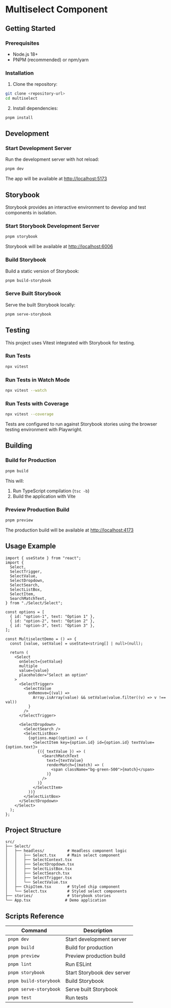# Multiselect Component

## Getting Started

### Prerequisites

- Node.js 18+
- PNPM (recommended) or npm/yarn

### Installation

1. Clone the repository:

```bash
git clone <repository-url>
cd multiselect
```

2. Install dependencies:

```bash
pnpm install
```

## Development

### Start Development Server

Run the development server with hot reload:

```bash
pnpm dev
```

The app will be available at [http://localhost:5173](http://localhost:5173)

## Storybook

Storybook provides an interactive environment to develop and test components in isolation.

### Start Storybook Development Server

```bash
pnpm storybook
```

Storybook will be available at [http://localhost:6006](http://localhost:6006)

### Build Storybook

Build a static version of Storybook:

```bash
pnpm build-storybook
```

### Serve Built Storybook

Serve the built Storybook locally:

```bash
pnpm serve-storybook
```

## Testing

This project uses Vitest integrated with Storybook for testing.

### Run Tests

```bash
npx vitest
```

### Run Tests in Watch Mode

```bash
npx vitest --watch
```

### Run Tests with Coverage

```bash
npx vitest --coverage
```

Tests are configured to run against Storybook stories using the browser testing environment with Playwright.

## Building

### Build for Production

```bash
pnpm build
```

This will:

1. Run TypeScript compilation (`tsc -b`)
2. Build the application with Vite

### Preview Production Build

```bash
pnpm preview
```

The production build will be available at [http://localhost:4173](http://localhost:4173)

## Usage Example

```tsx
import { useState } from "react";
import {
  Select,
  SelectTrigger,
  SelectValue,
  SelectDropdown,
  SelectSearch,
  SelectListBox,
  SelectItem,
  SearchMatchText,
} from "./Select/Select";

const options = [
  { id: "option-1", text: "Option 1" },
  { id: "option-2", text: "Option 2" },
  { id: "option-3", text: "Option 3" },
];

const MultiselectDemo = () => {
  const [value, setValue] = useState<string[] | null>(null);

  return (
    <Select
      onSelect={setValue}
      multiple
      value={value}
      placeholder="Select an option"
    >
      <SelectTrigger>
        <SelectValue
          onRemove={(val) =>
            Array.isArray(value) && setValue(value.filter((v) => v !== val))
          }
        />
      </SelectTrigger>

      <SelectDropdown>
        <SelectSearch />
        <SelectListBox>
          {options.map((option) => (
            <SelectItem key={option.id} id={option.id} textValue={option.text}>
              {({ textValue }) => (
                <SearchMatchText
                  text={textValue}
                  renderMatch={(match) => (
                    <span className="bg-green-500">{match}</span>
                  )}
                />
              )}
            </SelectItem>
          ))}
        </SelectListBox>
      </SelectDropdown>
    </Select>
  );
};
```

## Project Structure

```
src/
├── Select/
│   ├── headless/          # Headless component logic
│   │   ├── Select.tsx     # Main select component
│   │   ├── SelectContext.tsx
│   │   ├── SelectDropdown.tsx
│   │   ├── SelectListBox.tsx
│   │   ├── SelectSearch.tsx
│   │   ├── SelectTrigger.tsx
│   │   └── SelectValue.tsx
│   ├── ChipItem.tsx       # Styled chip component
│   └── Select.tsx         # Styled select components
├── stories/               # Storybook stories
└── App.tsx               # Demo application
```

## Scripts Reference

| Command                | Description                |
| ---------------------- | -------------------------- |
| `pnpm dev`             | Start development server   |
| `pnpm build`           | Build for production       |
| `pnpm preview`         | Preview production build   |
| `pnpm lint`            | Run ESLint                 |
| `pnpm storybook`       | Start Storybook dev server |
| `pnpm build-storybook` | Build Storybook            |
| `pnpm serve-storybook` | Serve built Storybook      |
| `pnpm test`            | Run tests                  |
